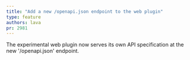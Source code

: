 ```yaml
---
title: "Add a new /openapi.json endpoint to the web plugin"
type: feature
authors: lava
pr: 2981
---
```


The experimental web plugin now serves its own API specification
at the new '/openapi.json' endpoint.
